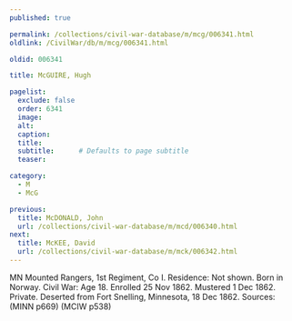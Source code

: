 ```yaml
---
published: true

permalink: /collections/civil-war-database/m/mcg/006341.html
oldlink: /CivilWar/db/m/mcg/006341.html

oldid: 006341

title: McGUIRE, Hugh

pagelist:
  exclude: false
  order: 6341
  image: 
  alt:
  caption:
  title:
  subtitle:      # Defaults to page subtitle
  teaser:

category: 
  - M 
  - McG

previous:
  title: McDONALD, John
  url: /collections/civil-war-database/m/mcd/006340.html  
next:
  title: McKEE, David
  url: /collections/civil-war-database/m/mck/006342.html   
---
```

MN Mounted Rangers, 1st Regiment, Co I. Residence: Not shown. Born in Norway. Civil War: Age 18. Enrolled 25 Nov 1862. Mustered 1 Dec 1862. Private. Deserted from Fort Snelling, Minnesota, 18 Dec 1862. Sources: (MINN p669) (MCIW p538)